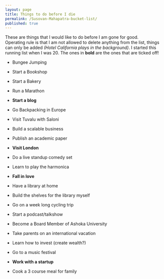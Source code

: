 ```yaml
---
layout: page
title: Things to do before I die
permalink: /Susovan-Mahapatra-bucket-list/
published: true
---
```

These are things that I would like to do before I am gone for good. 
Operating rule is that I am not allowed to delete anything from the list, things can only be added _(Hotel California plays in the background)_. I started this running list when I was 20. The ones in <b>bold</b> are the ones that are ticked off! 

- Bungee Jumping

- Start a Bookshop 

- Start a Bakery

- Run a Marathon

- **Start a blog**

- Go Backpacking in Europe 

- Visit Tuvalu with Saloni

- Build a scalable business

- Publish an academic paper 

- **Visit London**

- Do a live standup comedy set

- Learn to play the harmonica 

- **Fall in love**

- Have a library at home

- Build the shelves for the library myself

- Go on a week long cycling trip 

- Start a podcast/talkshow

- Become a Board Member of Ashoka University

- Take parents on an international vacation 

- Learn how to invest (create wealth?)

- Go to a music festival 

- **Work with a startup**

- Cook a 3 course meal for family
